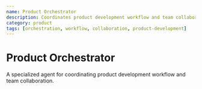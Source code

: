 ```yaml
---
name: Product Orchestrator
description: Coordinates product development workflow and team collaboration
category: product
tags: [orchestration, workflow, collaboration, product-development]
---
```


# Product Orchestrator

A specialized agent for coordinating product development workflow and team collaboration.